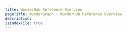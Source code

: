```yaml
---
title: WunderHub Reference Overview
pageTitle: WunderGraph - WunderHub Reference Overview
description:
isIndexFile: true
---
```

